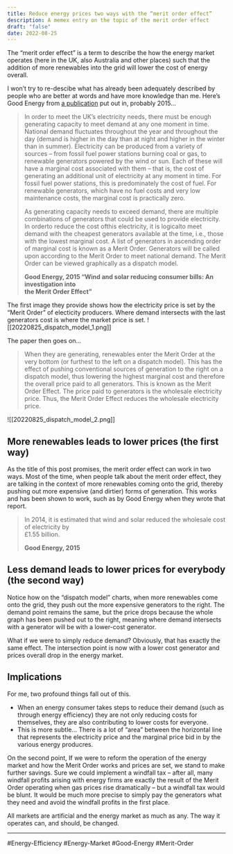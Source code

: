 ```yaml
---
title: Reduce energy prices two ways with the “merit order effect”
description: A memex entry on the topic of the merit order effect
draft: "false"
date: 2022-08-25
---
```


The “merit order effect” is a term to describe the how the energy market operates (here in the UK, also Australia and other places) such that the addition of more renewables into the grid will lower the cost of energy overall.

I won’t try to re-descibe what has already been adequately described by people who are better at words and have more knowledge than me. Here’s Good Energy from [a publication](https://web.archive.org/web/20220119234434/https://www.goodenergy.co.uk/media/1194/wind-and-solar-reducing-consumer-bills-an-investigation-in-to-the-merit.pdf) put out in, probably 2015…

> In order to meet the UK’s electricity needs, there must be enough generating capacity to meet demand at any one moment in time. National demand fluctuates throughout the year and throughout the day (demand is higher in the day than at night and higher in the winter than in summer). Electricity can be produced from a variety of sources – from fossil fuel power stations burning coal or gas, to renewable generators powered by the wind or sun. Each of these will have a marginal cost associated with them – that is, the cost of generating an additional unit of electricity at any moment in time. For fossil fuel power stations, this is predominately the cost of fuel. For renewable generators, which have no fuel costs and very low maintenance costs, the marginal cost is practically zero.
> 
> As generating capacity needs to exceed demand, there are multiple combinations of generators that could be used to provide electricity. In orderto reduce the cost ofthis electricity, it is logicalto meet demand with the cheapest generators available at the time, i.e., those with the lowest marginal cost. A list of generators in ascending order of marginal cost is known as a Merit Order. Generators will be called upon according to the Merit Order to meet national demand. The Merit Order can be viewed graphically as a dispatch model.
> 
> **Good Energy, 2015 “Wind and solar reducing consumer bills: An investigation into**  
> **the Merit Order Effect”**

The first image they provide shows how the electricity price is set by the “Merit Order” of electicity producers. Where demand intersects with the last generators cost is where the market price is set.
![[20220825_dispatch_model_1.png]]

The paper then goes on…

> When they are generating, renewables enter the Merit Order at the very bottom (or furthest to the left on a dispatch model). This has the effect of pushing conventional sources of generation to the right on a dispatch model, thus lowering the highest marginal cost and therefore the overall price paid to all generators. This is known as the Merit Order Effect. The price paid to generators is the wholesale electricity price. Thus, the Merit Order Effect reduces the wholesale electricity price.

![[20220825_dispatch_model_2.png]]
## More renewables leads to lower prices (the first way)

As the title of this post promises, the merit order effect can work in two ways. Most of the time, when people talk about the merit order effect, they are talking in the context of more renewables coming onto the grid, thereby pushing out more expensive (and dirtier) forms of generation. This works and has been shown to work, such as by Good Energy when they wrote that report.

> In 2014, it is estimated that wind and solar reduced the wholesale cost of electricity by  
> £1.55 billion.
> 
> **Good Energy, 2015**

## Less demand leads to lower prices for everybody (the second way)

Notice how on the “dispatch model” charts, when more renewables come onto the grid, they push out the more expensive generators to the right. The demand point remains the same, but the price drops because the whole graph has been pushed out to the right, meaning where demand intersects with a generator will be with a lower-cost generator.

What if we were to simply reduce demand? Obviously, that has exactly the same effect. The intersection point is now with a lower cost generator and prices overall drop in the energy market.

## Implications

For me, two profound things fall out of this.

- When an energy consumer takes steps to reduce their demand (such as through energy efficiency) they are not only reducing costs for themselves, they are also contributing to lower costs for everyone.
- This is more subtle… There is a lot of “area” between the horizontal line that represents the electricity price and the marginal price bid in by the various energy producres.

On the second point, If we were to reform the operation of the energy market and how the Merit Order works and prices are set, we stand to make further savings. Sure we could implement a windfall tax – after all, many windfall profits arising with energy firms are exactly the result of the Merit Order operating when gas prices rise dramatically – but a windfall tax would be blunt. It would be much more precise to simply pay the generators what they need and avoid the windfall profits in the first place.

All markets are artificial and the energy market as much as any. The way it operates can, and should, be changed.

---
#Energy-Efficiency #Energy-Market #Good-Energy #Merit-Order

